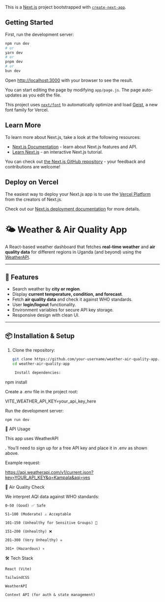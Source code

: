 This is a [Next.js](https://nextjs.org) project bootstrapped with [`create-next-app`](https://github.com/vercel/next.js/tree/canary/packages/create-next-app).

## Getting Started

First, run the development server:

```bash
npm run dev
# or
yarn dev
# or
pnpm dev
# or
bun dev
```

Open [http://localhost:3000](http://localhost:3000) with your browser to see the result.

You can start editing the page by modifying `app/page.js`. The page auto-updates as you edit the file.

This project uses [`next/font`](https://nextjs.org/docs/app/building-your-application/optimizing/fonts) to automatically optimize and load [Geist](https://vercel.com/font), a new font family for Vercel.

## Learn More

To learn more about Next.js, take a look at the following resources:

- [Next.js Documentation](https://nextjs.org/docs) - learn about Next.js features and API.
- [Learn Next.js](https://nextjs.org/learn) - an interactive Next.js tutorial.

You can check out [the Next.js GitHub repository](https://github.com/vercel/next.js) - your feedback and contributions are welcome!

## Deploy on Vercel

The easiest way to deploy your Next.js app is to use the [Vercel Platform](https://vercel.com/new?utm_medium=default-template&filter=next.js&utm_source=create-next-app&utm_campaign=create-next-app-readme) from the creators of Next.js.

Check out our [Next.js deployment documentation](https://nextjs.org/docs/app/building-your-application/deploying) for more details.

# 🌤️ Weather & Air Quality App

A React-based weather dashboard that fetches **real-time weather** and **air quality data** for different regions in Uganda (and beyond) using the [WeatherAPI](https://www.weatherapi.com/docs/).

---

## 🚀 Features
- Search weather by **city or region**.
- Display **current temperature, condition, and forecast**.
- Fetch **air quality data** and check it against WHO standards.
- User **login/logout** functionality.
- Environment variables for secure API key storage.
- Responsive design with clean UI.

---

## 📦 Installation & Setup

1. Clone the repository:
   ```bash
   git clone https://github.com/your-username/weather-air-quality-app.git
   cd weather-air-quality-app

    Install dependencies:

npm install

Create a .env file in the project root:

VITE_WEATHER_API_KEY=your_api_key_here

Run the development server:

    npm run dev

🔑 API Usage

This app uses WeatherAPI

.
You’ll need to sign up for a free API key and place it in .env as shown above.

Example request:

https://api.weatherapi.com/v1/current.json?key=YOUR_API_KEY&q=Kampala&aqi=yes

🧪 Air Quality Check

We interpret AQI data against WHO standards:

    0–50 (Good) ✅ Safe

    51–100 (Moderate) ⚠️ Acceptable

    101–150 (Unhealthy for Sensitive Groups) 🚫

    151–200 (Unhealthy) ❌

    201–300 (Very Unhealthy) ☠️

    301+ (Hazardous) 💀

🛠️ Tech Stack

    React (Vite)

    TailwindCSS

    WeatherAPI

    Context API (for auth & state management)